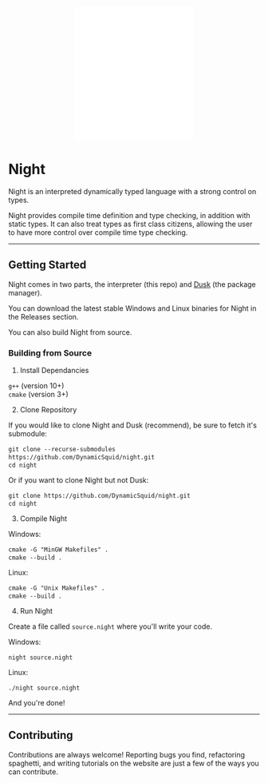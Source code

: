 <p align="center">
  <img src="https://github.com/DynamicSquid/night/blob/master/docs/media/night-logo-black.png"/>
</p>

# Night

Night is an interpreted dynamically typed language with a strong control on types.

Night provides compile time definition and type checking, in addition with static types. It can also treat types as first class citizens, allowing the user to have more control over compile time type checking.

---

## Getting Started

Night comes in two parts, the interpreter (this repo) and [Dusk](https://github.com/firefish111/dusk) (the package manager).

You can download the latest stable Windows and Linux binaries for Night in the Releases section.

You can also build Night from source.

### Building from Source

1. Install Dependancies

`g++` (version 10+)<br>
`cmake` (version 3+)

2. Clone Repository

If you would like to clone Night and Dusk (recommend), be sure to fetch it's submodule:

```
git clone --recurse-submodules https://github.com/DynamicSquid/night.git
cd night
```

Or if you want to clone Night but not Dusk:

```
git clone https://github.com/DynamicSquid/night.git
cd night
```

3. Compile Night

Windows:

```
cmake -G "MinGW Makefiles" .
cmake --build .
```

Linux:

```
cmake -G "Unix Makefiles" .
cmake --build .
```

4. Run Night

Create a file called `source.night` where you'll write your code.

Windows:

```
night source.night
```

Linux:

```
./night source.night
```

And you're done!

---

## Contributing

Contributions are always welcome! Reporting bugs you find, refactoring spaghetti, and writing tutorials on the website are just a few of the ways you can contribute.
